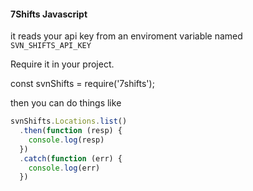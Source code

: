 #### 7Shifts Javascript

it reads your api key from an enviroment variable named `SVN_SHIFTS_API_KEY`

Require it in your project.

const svnShifts = require('7shifts');

then you can do things like

``` javascript
svnShifts.Locations.list()
  .then(function (resp) {
    console.log(resp)
  })
  .catch(function (err) {
    console.log(err)
  })
```